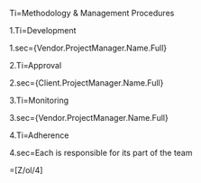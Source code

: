 Ti=Methodology & Management Procedures
	
1.Ti=Development

1.sec={Vendor.ProjectManager.Name.Full}

2.Ti=Approval

2.sec={Client.ProjectManager.Name.Full}

3.Ti=Monitoring

3.sec={Vendor.ProjectManager.Name.Full}

4.Ti=Adherence

4.sec=Each is responsible for its part of the team

=[Z/ol/4]
